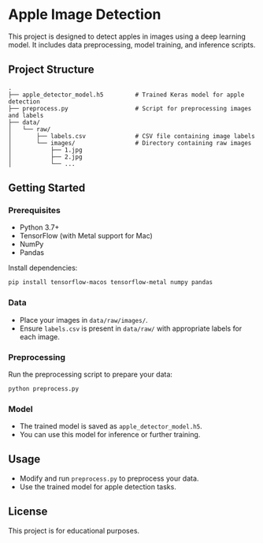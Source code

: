 # Apple Image Detection

This project is designed to detect apples in images using a deep learning model. It includes data preprocessing, model training, and inference scripts.

## Project Structure

```
.
├── apple_detector_model.h5         # Trained Keras model for apple detection
├── preprocess.py                   # Script for preprocessing images and labels
├── data/
│   └── raw/
│       ├── labels.csv              # CSV file containing image labels
│       └── images/                 # Directory containing raw images
│           ├── 1.jpg
│           ├── 2.jpg
│           └── ...
```

## Getting Started

### Prerequisites
- Python 3.7+
- TensorFlow (with Metal support for Mac)
- NumPy
- Pandas

Install dependencies:
```bash
pip install tensorflow-macos tensorflow-metal numpy pandas
```

### Data
- Place your images in `data/raw/images/`.
- Ensure `labels.csv` is present in `data/raw/` with appropriate labels for each image.

### Preprocessing
Run the preprocessing script to prepare your data:
```bash
python preprocess.py
```

### Model
- The trained model is saved as `apple_detector_model.h5`.
- You can use this model for inference or further training.

## Usage
- Modify and run `preprocess.py` to preprocess your data.
- Use the trained model for apple detection tasks.

## License
This project is for educational purposes.
